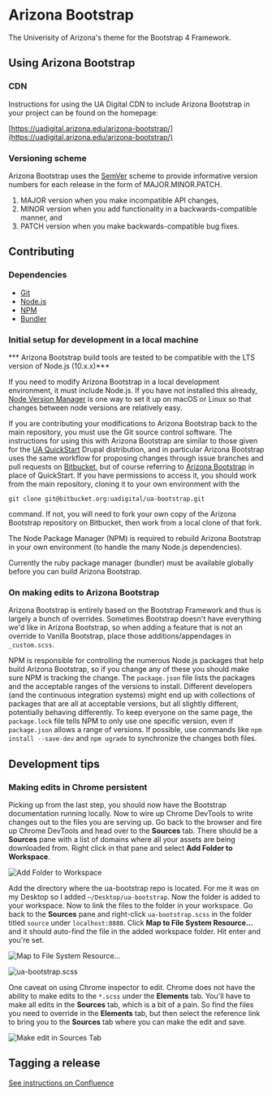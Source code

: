 #  Arizona Bootstrap
The Univerisity of Arizona's theme for the Bootstrap 4 Framework.

## Using  Arizona Bootstrap

### CDN
Instructions for using the UA Digital CDN to include  Arizona Bootstrap in your project
can be found on the homepage:

[https://uadigital.arizona.edu/arizona-bootstrap/](https://uadigital.arizona.edu/arizona-bootstrap/)

### Versioning scheme
 Arizona Bootstrap uses the [SemVer](http://semver.org/) scheme to provide informative
version numbers for each release in the form of MAJOR.MINOR.PATCH.

1. MAJOR version when you make incompatible API changes,
2. MINOR version when you add functionality in a backwards-compatible manner, and
3. PATCH version when you make backwards-compatible bug fixes.


## Contributing

### Dependencies
* [Git](https://git-scm.com)
* [Node.js](https://nodejs.org/)
* [NPM](https://www.npmjs.com/)
* [Bundler](https://bundler.io/)

### Initial setup for development in a local machine

*** Arizona Bootstrap build tools are tested to be compatible with the LTS version of Node.js (10.x.x)***

If you need to modify  Arizona Bootstrap in a local development environment, it must
include Node.js. If you have not installed this already,
[Node Version Manager](https://github.com/creationix/nvm) is one way to set it
up on macOS or Linux so that changes between node versions are relatively easy.

If you are contributing your modifications to  Arizona Bootstrap back to the main
repository, you must use the Git source control software. The instructions for
using this with  Arizona Bootstrap are similar to those given for the
[UA QuickStart](https://bitbucket.org/ua_drupal/ua_quickstart) Drupal
distribution, and in particular  Arizona Bootstrap uses the same workflow for
proposing changes through issue branches and pull requests on
[Bitbucket](https://bitbucket.org), but of course referring to
[ Arizona Bootstrap](https://bitbucket.org/uadigital/arizona-bootstrap) in place of
QuickStart. If you have permissions to access it, you should work from the main
repository, cloning it to your own environment with the
```
git clone git@bitbucket.org:uadigital/ua-bootstrap.git
```
command. If not, you will need to fork your own copy of the  Arizona Bootstrap
repository on Bitbucket, then work from a local clone of that fork.

The Node Package Manager (NPM) is required to rebuild  Arizona Bootstrap in your own
environment (to handle the many Node.js dependencies).

Currently the ruby package manager (bundler) must be available globally before
you can build Arizona Bootstrap.

### On making edits to  Arizona Bootstrap
 Arizona Bootstrap is entirely based on the Bootstrap Framework and thus is largely
a bunch of overrides. Sometimes Bootstrap doesn't have everything we'd like in
 Arizona Bootstrap, so when adding a feature that is not an override to Vanilla
Bootstrap, place those additions/appendages in `_custom.scss`.

NPM is responsible for controlling the numerous Node.js packages that help
build  Arizona Bootstrap, so if you change any of these you should make sure NPM is
tracking the change. The `package.json` file lists the packages and the
acceptable ranges of the versions to install. Different developers (and the
continuous integration systems) might end up with collections of packages that
are all at acceptable versions, but all slightly different, potentially behaving
differently. To keep everyone on the same page, the `package.lock` file tells
NPM to only use one specific version, even if `package.json` allows a range of
versions. If possible, use commands like `npm install --save-dev` and `npm ugrade` to
synchronize the changes both files.


## Development tips

### Making edits in Chrome persistent
Picking up from the last step, you should now have the Bootstrap documentation running
locally. Now to wire up Chrome DevTools to write changes out to the files you
are serving up. Go back to the browser and fire up Chrome DevTools and head over
to the __Sources__ tab. There should be a __Sources__ pane with a list of
domains where all your assets are being downloaded from. Right click in that pane
and select __Add Folder to Workspace__.

![Add Folder to
Workspace](https://bitbucket.org/uadigital/ua-bootstrap/raw/HEAD/docs/img/readme-1.png)

Add the directory where the ua-bootstrap repo is located. For me it was on my
Desktop so I added `~/Desktop/ua-bootstrap`. Now the folder is added to your
workspace. Now to link the files to the folder in your workspace. Go back to the
__Sources__ pane and right-click `ua-bootstrap.scss` in the folder titled
`source` under `localhost:8888`. Click __Map to File System Resource...__ and it
should auto-find the file in the added workspace folder. Hit enter and you're
set.

![Map to File System Resource...](https://bitbucket.org/uadigital/ua-bootstrap/raw/HEAD/docs/img/readme-2.png)

![ua-bootstrap.scss](https://bitbucket.org/uadigital/ua-bootstrap/raw/HEAD/docs/img/readme-3.png)

One caveat on using Chrome inspector to edit. Chrome does not have the ability
to make edits to the `*.scss` under the __Elements__ tab. You'll have to make
all edits in the __Sources__ tab, which is a bit of a pain. So find the files
you need to override in the __Elements__ tab, but then select the reference link
to bring you to the __Sources__ tab where you can make the edit and save.

![Make edit in Sources Tab](https://bitbucket.org/uadigital/ua-bootstrap/raw/HEAD/docs/img/readme-4.png)


## Tagging a release

[See instructions on Confluence](https://confluence.arizona.edu/display/UADigital/Releasing+a+New+Version+of+Bootstrap)

